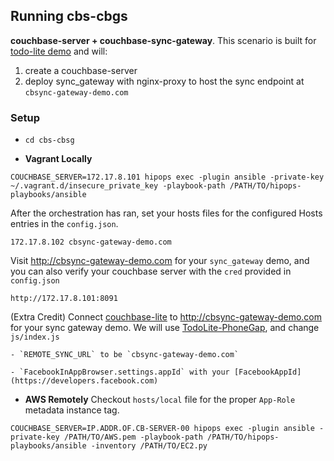 ## Running cbs-cbgs
**couchbase-server + couchbase-sync-gateway**.
This scenario is built for [todo-lite demo](https://github.com/couchbaselabs/TodoLite-PhoneGap) and will:

1. create a couchbase-server
2. deploy sync_gateway with nginx-proxy to host the sync endpoint at `cbsync-gateway-demo.com`

### Setup

- ```cd cbs-cbsg```

- **Vagrant Locally**
```
COUCHBASE_SERVER=172.17.8.101 hipops exec -plugin ansible -private-key ~/.vagrant.d/insecure_private_key -playbook-path /PATH/TO/hipops-playbooks/ansible
```
After the orchestration has ran, set your hosts files for the configured Hosts entries in the `config.json`.
```
172.17.8.102 cbsync-gateway-demo.com
```
Visit http://cbsync-gateway-demo.com for your `sync_gateway` demo, and you can also verify your couchbase server with the `cred` provided in `config.json`
```
http://172.17.8.101:8091
```
(Extra Credit) Connect [couchbase-lite](http://developer.couchbase.com/mobile/develop/guides/couchbase-lite/index.html) to http://cbsync-gateway-demo.com for your sync gateway demo. We will use [TodoLite-PhoneGap](https://github.com/couchbaselabs/TodoLite-PhoneGap), and change `js/index.js`

    - `REMOTE_SYNC_URL` to be `cbsync-gateway-demo.com`

    - `FacebookInAppBrowser.settings.appId` with your [FacebookAppId](https://developers.facebook.com)


- **AWS Remotely** Checkout `hosts/local` file for the proper `App-Role` metadata instance tag.
```
COUCHBASE_SERVER=IP.ADDR.OF.CB-SERVER-00 hipops exec -plugin ansible -private-key /PATH/TO/AWS.pem -playbook-path /PATH/TO/hipops-playbooks/ansible -inventory /PATH/TO/EC2.py
```
